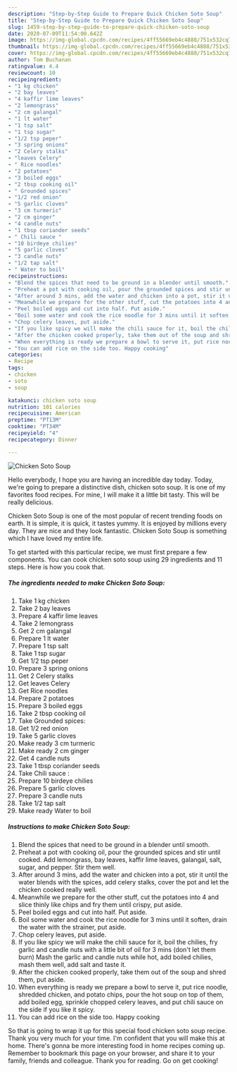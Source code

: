```yaml
---
description: "Step-by-Step Guide to Prepare Quick Chicken Soto Soup"
title: "Step-by-Step Guide to Prepare Quick Chicken Soto Soup"
slug: 1459-step-by-step-guide-to-prepare-quick-chicken-soto-soup
date: 2020-07-09T11:54:00.642Z
image: https://img-global.cpcdn.com/recipes/4ff55669eb4c4888/751x532cq70/chicken-soto-soup-recipe-main-photo.jpg
thumbnail: https://img-global.cpcdn.com/recipes/4ff55669eb4c4888/751x532cq70/chicken-soto-soup-recipe-main-photo.jpg
cover: https://img-global.cpcdn.com/recipes/4ff55669eb4c4888/751x532cq70/chicken-soto-soup-recipe-main-photo.jpg
author: Tom Buchanan
ratingvalue: 4.4
reviewcount: 10
recipeingredient:
- "1 kg chicken"
- "2 bay leaves"
- "4 kaffir lime leaves"
- "2 lemongrass"
- "2 cm galangal"
- "1 lt water"
- "1 tsp salt"
- "1 tsp sugar"
- "1/2 tsp peper"
- "3 spring onions"
- "2 Celery stalks"
- "leaves Celery"
- " Rice noodles"
- "2 potatoes"
- "3 boiled eggs"
- "2 tbsp cooking oil"
- " Grounded spices"
- "1/2 red onion"
- "5 garlic cloves"
- "3 cm turmeric"
- "2 cm ginger"
- "4 candle nuts"
- "1 tbsp coriander seeds"
- " Chili sauce "
- "10 birdeye chilies"
- "5 garlic cloves"
- "3 candle nuts"
- "1/2 tap salt"
- " Water to boil"
recipeinstructions:
- "Blend the spices that need to be ground in a blender until smooth."
- "Preheat a pot with cooking oil, pour the grounded spices and stir until cooked. Add lemongrass, bay leaves, kaffir lime leaves, galangal, salt, sugar, and pepper. Stir them well."
- "After around 3 mins, add the water and chicken into a pot, stir it until the water blends with the spices, add celery stalks, cover the pot and let the chicken cooked really well."
- "Meanwhile we prepare for the other stuff, cut the potatoes into 4 and slice thinly like chips and fry them until crispy, put aside."
- "Peel boiled eggs and cut into half. Put aside."
- "Boil some water and cook the rice noodle for 3 mins until it soften, drain the water with the strainer, put aside."
- "Chop celery leaves, put aside."
- "If you like spicy we will make the chili sauce for it, boil the chilies, fry garlic and candle nuts with a little bit of oil for 3 mins (don&#39;t let them burn) Mash the garlic and candle nuts while hot, add boiled chilies, mash them well, add salt and taste it."
- "After the chicken cooked properly, take them out of the soup and shred them, put aside."
- "When everything is ready we prepare a bowl to serve it, put rice noodle, shredded chicken, and potato chips, pour the hot soup on top of them, add boiled egg, sprinkle chopped celery leaves, and put chili sauce on the side if you like it spicy."
- "You can add rice on the side too. Happy cooking"
categories:
- Recipe
tags:
- chicken
- soto
- soup

katakunci: chicken soto soup 
nutrition: 101 calories
recipecuisine: American
preptime: "PT13M"
cooktime: "PT34M"
recipeyield: "4"
recipecategory: Dinner

---
```



![Chicken Soto Soup](https://img-global.cpcdn.com/recipes/4ff55669eb4c4888/751x532cq70/chicken-soto-soup-recipe-main-photo.jpg)

Hello everybody, I hope you are having an incredible day today. Today, we're going to prepare a distinctive dish, chicken soto soup. It is one of my favorites food recipes. For mine, I will make it a little bit tasty. This will be really delicious.



Chicken Soto Soup is one of the most popular of recent trending foods on earth. It is simple, it is quick, it tastes yummy. It is enjoyed by millions every day. They are nice and they look fantastic. Chicken Soto Soup is something which I have loved my entire life.


To get started with this particular recipe, we must first prepare a few components. You can cook chicken soto soup using 29 ingredients and 11 steps. Here is how you cook that.

<!--inarticleads1-->

##### The ingredients needed to make Chicken Soto Soup:

1. Take 1 kg chicken
1. Take 2 bay leaves
1. Prepare 4 kaffir lime leaves
1. Take 2 lemongrass
1. Get 2 cm galangal
1. Prepare 1 lt water
1. Prepare 1 tsp salt
1. Take 1 tsp sugar
1. Get 1/2 tsp peper
1. Prepare 3 spring onions
1. Get 2 Celery stalks
1. Get leaves Celery
1. Get  Rice noodles
1. Prepare 2 potatoes
1. Prepare 3 boiled eggs
1. Take 2 tbsp cooking oil
1. Take  Grounded spices:
1. Get 1/2 red onion
1. Take 5 garlic cloves
1. Make ready 3 cm turmeric
1. Make ready 2 cm ginger
1. Get 4 candle nuts
1. Take 1 tbsp coriander seeds
1. Take  Chili sauce :
1. Prepare 10 birdeye chilies
1. Prepare 5 garlic cloves
1. Prepare 3 candle nuts
1. Take 1/2 tap salt
1. Make ready  Water to boil




<!--inarticleads2-->

##### Instructions to make Chicken Soto Soup:

1. Blend the spices that need to be ground in a blender until smooth.
1. Preheat a pot with cooking oil, pour the grounded spices and stir until cooked. Add lemongrass, bay leaves, kaffir lime leaves, galangal, salt, sugar, and pepper. Stir them well.
1. After around 3 mins, add the water and chicken into a pot, stir it until the water blends with the spices, add celery stalks, cover the pot and let the chicken cooked really well.
1. Meanwhile we prepare for the other stuff, cut the potatoes into 4 and slice thinly like chips and fry them until crispy, put aside.
1. Peel boiled eggs and cut into half. Put aside.
1. Boil some water and cook the rice noodle for 3 mins until it soften, drain the water with the strainer, put aside.
1. Chop celery leaves, put aside.
1. If you like spicy we will make the chili sauce for it, boil the chilies, fry garlic and candle nuts with a little bit of oil for 3 mins (don&#39;t let them burn) Mash the garlic and candle nuts while hot, add boiled chilies, mash them well, add salt and taste it.
1. After the chicken cooked properly, take them out of the soup and shred them, put aside.
1. When everything is ready we prepare a bowl to serve it, put rice noodle, shredded chicken, and potato chips, pour the hot soup on top of them, add boiled egg, sprinkle chopped celery leaves, and put chili sauce on the side if you like it spicy.
1. You can add rice on the side too. Happy cooking




So that is going to wrap it up for this special food chicken soto soup recipe. Thank you very much for your time. I'm confident that you will make this at home. There's gonna be more interesting food in home recipes coming up. Remember to bookmark this page on your browser, and share it to your family, friends and colleague. Thank you for reading. Go on get cooking!
